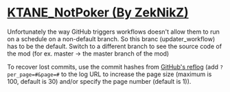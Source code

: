 # [KTANE_NotPoker (By ZekNikZ)](https://github.com/ZekNikZ/KTANE_NotPoker)

Unfortunately the way GitHub triggers workflows doesn't allow them to run on a schedule on a non-default branch. So this branc (updater_workflow) has to be the default. Switch to a different branch to see the source code of the mod (for ex. master -> the master branch of the mod)

To recover lost commits, use the commit hashes from [GitHub's reflog](https://api.github.com/repos/KtaneModules/KTANE_NotPoker-ZekNikZ/events) (add `?per_page=#&page=#` to the log URL to increase the page size (maximum is 100, default is 30) and/or specify the page number (default is 1)).
